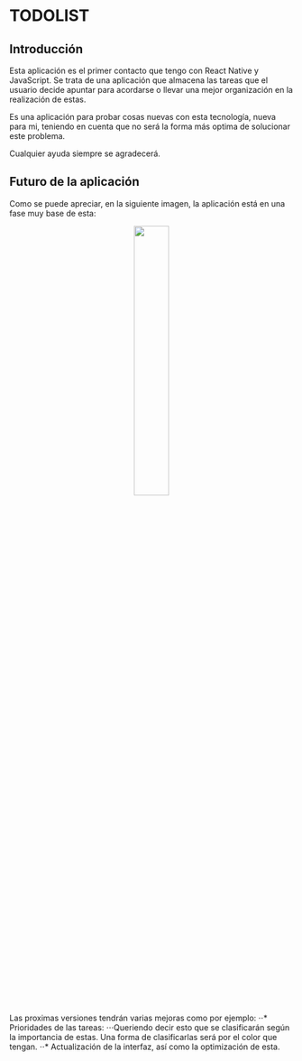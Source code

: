 # TODOLIST
## Introducción
Esta aplicación es el primer contacto que tengo con React Native y JavaScript. Se trata de una aplicación que almacena las tareas que el usuario decide apuntar para acordarse o llevar una mejor organización en la realización de estas.

Es una aplicación para probar cosas nuevas con esta tecnología, nueva para mi, teniendo en cuenta que no será la forma más optima de solucionar este problema.

Cualquier ayuda siempre se agradecerá.

## Futuro de la aplicación
Como se puede apreciar, en la siguiente imagen, la aplicación está en una fase muy base de esta:
<p align="center">
<img src="https://user-images.githubusercontent.com/94826968/150876434-1ca550cc-2aa2-44e2-a20b-c5d2a35cf2ac.jpg" width=35% height=35%/>
</p>
<br>
Las proximas versiones tendrán varias mejoras como por ejemplo:
⋅⋅* Prioridades de las tareas:
⋅⋅⋅Queriendo decir esto que se clasificarán según la importancia de estas. Una forma de clasificarlas será por el color que tengan.
⋅⋅* Actualización de la interfaz, así como la optimización de esta.